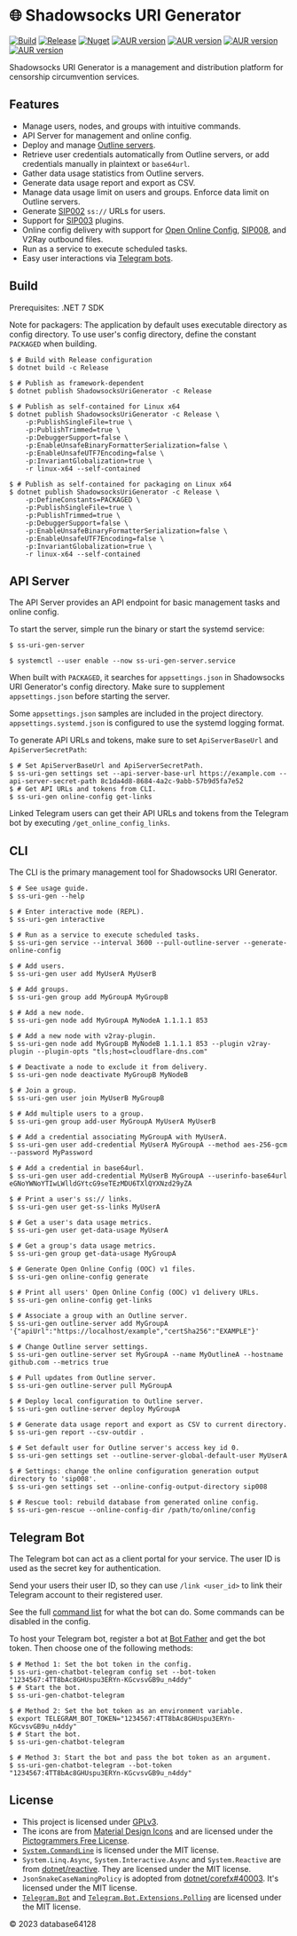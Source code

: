 # 🌐 Shadowsocks URI Generator

[![Build](https://github.com/database64128/shadowsocks-uri-generator/actions/workflows/build.yml/badge.svg)](https://github.com/database64128/shadowsocks-uri-generator/actions/workflows/build.yml)
[![Release](https://github.com/database64128/shadowsocks-uri-generator/actions/workflows/release.yml/badge.svg)](https://github.com/database64128/shadowsocks-uri-generator/actions/workflows/release.yml)
[![Nuget](https://img.shields.io/nuget/v/ShadowsocksUriGenerator)](https://www.nuget.org/packages/ShadowsocksUriGenerator/)
[![AUR version](https://img.shields.io/aur/version/ss-uri-gen-git?label=ss-uri-gen-git)](https://aur.archlinux.org/packages/ss-uri-gen-git/)
[![AUR version](https://img.shields.io/aur/version/ss-uri-gen-server-git?label=ss-uri-gen-server-git)](https://aur.archlinux.org/packages/ss-uri-gen-server-git/)
[![AUR version](https://img.shields.io/aur/version/ss-uri-gen-chatbot-telegram-git?label=ss-uri-gen-chatbot-telegram-git)](https://aur.archlinux.org/packages/ss-uri-gen-chatbot-telegram-git/)
[![AUR version](https://img.shields.io/aur/version/ss-uri-gen-rescue-git?label=ss-uri-gen-rescue-git)](https://aur.archlinux.org/packages/ss-uri-gen-rescue-git/)

Shadowsocks URI Generator is a management and distribution platform for censorship circumvention services.

## Features

- Manage users, nodes, and groups with intuitive commands.
- API Server for management and online config.
- Deploy and manage [Outline servers](https://github.com/Jigsaw-Code/outline-server).
- Retrieve user credentials automatically from Outline servers, or add credentials manually in plaintext or `base64url`.
- Gather data usage statistics from Outline servers.
- Generate data usage report and export as CSV.
- Manage data usage limit on users and groups. Enforce data limit on Outline servers.
- Generate [SIP002](https://shadowsocks.org/en/spec/SIP002-URI-Scheme.html) `ss://` URLs for users.
- Support for [SIP003](https://shadowsocks.org/en/spec/Plugin.html) plugins.
- Online config delivery with support for [Open Online Config](https://github.com/Shadowsocks-NET/OpenOnlineConfig), [SIP008](https://shadowsocks.org/en/wiki/SIP008-Online-Configuration-Delivery.html), and V2Ray outbound files.
- Run as a service to execute scheduled tasks.
- Easy user interactions via [Telegram bots](https://core.telegram.org/bots).

## Build

Prerequisites: .NET 7 SDK

Note for packagers: The application by default uses executable directory as config directory. To use user's config directory, define the constant `PACKAGED` when building.

```console
$ # Build with Release configuration
$ dotnet build -c Release

$ # Publish as framework-dependent
$ dotnet publish ShadowsocksUriGenerator -c Release

$ # Publish as self-contained for Linux x64
$ dotnet publish ShadowsocksUriGenerator -c Release \
    -p:PublishSingleFile=true \
    -p:PublishTrimmed=true \
    -p:DebuggerSupport=false \
    -p:EnableUnsafeBinaryFormatterSerialization=false \
    -p:EnableUnsafeUTF7Encoding=false \
    -p:InvariantGlobalization=true \
    -r linux-x64 --self-contained

$ # Publish as self-contained for packaging on Linux x64
$ dotnet publish ShadowsocksUriGenerator -c Release \
    -p:DefineConstants=PACKAGED \
    -p:PublishSingleFile=true \
    -p:PublishTrimmed=true \
    -p:DebuggerSupport=false \
    -p:EnableUnsafeBinaryFormatterSerialization=false \
    -p:EnableUnsafeUTF7Encoding=false \
    -p:InvariantGlobalization=true \
    -r linux-x64 --self-contained
```

## API Server

The API Server provides an API endpoint for basic management tasks and online config.

To start the server, simple run the binary or start the systemd service:

```console
$ ss-uri-gen-server
```

```console
$ systemctl --user enable --now ss-uri-gen-server.service
```

When built with `PACKAGED`, it searches for `appsettings.json` in Shadowsocks URI Generator's config directory. Make sure to supplement `appsettings.json` before starting the server.

Some `appsettings.json` samples are included in the project directory. `appsettings.systemd.json` is configured to use the systemd logging format.

To generate API URLs and tokens, make sure to set `ApiServerBaseUrl` and `ApiServerSecretPath`:

```console
$ # Set ApiServerBaseUrl and ApiServerSecretPath.
$ ss-uri-gen settings set --api-server-base-url https://example.com --api-server-secret-path 8c1da4d8-8684-4a2c-9abb-57b9d5fa7e52
$ # Get API URLs and tokens from CLI.
$ ss-uri-gen online-config get-links
```

Linked Telegram users can get their API URLs and tokens from the Telegram bot by executing `/get_online_config_links`.

## CLI

The CLI is the primary management tool for Shadowsocks URI Generator.

```console
$ # See usage guide.
$ ss-uri-gen --help

$ # Enter interactive mode (REPL).
$ ss-uri-gen interactive

$ # Run as a service to execute scheduled tasks.
$ ss-uri-gen service --interval 3600 --pull-outline-server --generate-online-config

$ # Add users.
$ ss-uri-gen user add MyUserA MyUserB

$ # Add groups.
$ ss-uri-gen group add MyGroupA MyGroupB

$ # Add a new node.
$ ss-uri-gen node add MyGroupA MyNodeA 1.1.1.1 853

$ # Add a new node with v2ray-plugin.
$ ss-uri-gen node add MyGroupB MyNodeB 1.1.1.1 853 --plugin v2ray-plugin --plugin-opts "tls;host=cloudflare-dns.com"

$ # Deactivate a node to exclude it from delivery.
$ ss-uri-gen node deactivate MyGroupB MyNodeB

$ # Join a group.
$ ss-uri-gen user join MyUserB MyGroupB

$ # Add multiple users to a group.
$ ss-uri-gen group add-user MyGroupA MyUserA MyUserB

$ # Add a credential associating MyGroupA with MyUserA.
$ ss-uri-gen user add-credential MyUserA MyGroupA --method aes-256-gcm --password MyPassword

$ # Add a credential in base64url.
$ ss-uri-gen user add-credential MyUserB MyGroupA --userinfo-base64url eGNoYWNoYTIwLWlldGYtcG9seTEzMDU6TXlQYXNzd29yZA

$ # Print a user's ss:// links.
$ ss-uri-gen user get-ss-links MyUserA

$ # Get a user's data usage metrics.
$ ss-uri-gen user get-data-usage MyUserA

$ # Get a group's data usage metrics.
$ ss-uri-gen group get-data-usage MyGroupA

$ # Generate Open Online Config (OOC) v1 files.
$ ss-uri-gen online-config generate

$ # Print all users' Open Online Config (OOC) v1 delivery URLs.
$ ss-uri-gen online-config get-links

$ # Associate a group with an Outline server.
$ ss-uri-gen outline-server add MyGroupA '{"apiUrl":"https://localhost/example","certSha256":"EXAMPLE"}'

$ # Change Outline server settings.
$ ss-uri-gen outline-server set MyGroupA --name MyOutlineA --hostname github.com --metrics true

$ # Pull updates from Outline server.
$ ss-uri-gen outline-server pull MyGroupA

$ # Deploy local configuration to Outline server.
$ ss-uri-gen outline-server deploy MyGroupA

$ # Generate data usage report and export as CSV to current directory.
$ ss-uri-gen report --csv-outdir .

$ # Set default user for Outline server's access key id 0.
$ ss-uri-gen settings set --outline-server-global-default-user MyUserA

$ # Settings: change the online configuration generation output directory to 'sip008'.
$ ss-uri-gen settings set --online-config-output-directory sip008

$ # Rescue tool: rebuild database from generated online config.
$ ss-uri-gen-rescue --online-config-dir /path/to/online/config
```

## Telegram Bot

The Telegram bot can act as a client portal for your service. The user ID is used as the secret key for authentication.

Send your users their user ID, so they can use `/link <user_id>` to link their Telegram account to their registered user.

See the full [command list](ShadowsocksUriGenerator.Chatbot.Telegram/UpdateHandler.cs) for what the bot can do. Some commands can be disabled in the config.

To host your Telegram bot, register a bot at [Bot Father](https://t.me/BotFather) and get the bot token. Then choose one of the following methods:

```console
$ # Method 1: Set the bot token in the config.
$ ss-uri-gen-chatbot-telegram config set --bot-token "1234567:4TT8bAc8GHUspu3ERYn-KGcvsvGB9u_n4ddy"
$ # Start the bot.
$ ss-uri-gen-chatbot-telegram
```

```console
$ # Method 2: Set the bot token as an environment variable.
$ export TELEGRAM_BOT_TOKEN="1234567:4TT8bAc8GHUspu3ERYn-KGcvsvGB9u_n4ddy"
$ # Start the bot.
$ ss-uri-gen-chatbot-telegram
```

```console
$ # Method 3: Start the bot and pass the bot token as an argument.
$ ss-uri-gen-chatbot-telegram --bot-token "1234567:4TT8bAc8GHUspu3ERYn-KGcvsvGB9u_n4ddy"
```

## License

- This project is licensed under [GPLv3](LICENSE).
- The icons are from [Material Design Icons](https://materialdesignicons.com/) and are licensed under the [Pictogrammers Free License](https://dev.materialdesignicons.com/license).
- [`System.CommandLine`](https://github.com/dotnet/command-line-api) is licensed under the MIT license.
- `System.Linq.Async`, `System.Interactive.Async` and `System.Reactive` are from [dotnet/reactive](https://github.com/dotnet/reactive). They are licensed under the MIT license.
- `JsonSnakeCaseNamingPolicy` is adopted from [dotnet/corefx#40003](https://github.com/dotnet/corefx/pull/40003). It's licensed under the MIT license.
- [`Telegram.Bot`](https://github.com/TelegramBots/Telegram.Bot) and [`Telegram.Bot.Extensions.Polling`](https://github.com/TelegramBots/Telegram.Bot.Extensions.Polling) are licensed under the MIT license.

© 2023 database64128
